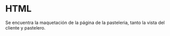 # HTML
Se encuentra la maquetación de la página de la pasteleria, tanto la vista del cliente y pastelero.
